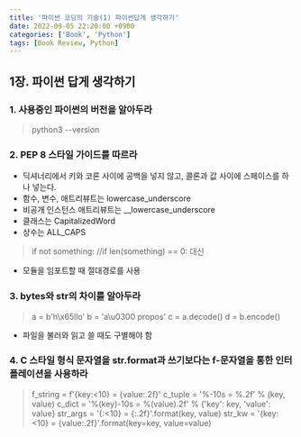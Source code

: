 ```yaml
---
title: '파이썬 코딩의 기술(1) 파이썬답게 생각하기'
date: 2022-09-05 22:20:00 +0900
categories: ['Book', 'Python']
tags: [Book Review, Python]
---
```


##  1장. 파이썬 답게 생각하기
### 1. 사용중인 파이썬의 버전을 알아두라
> python3 --version

### 2. PEP 8 스타일 가이드를 따르라
- 딕셔너리에서 키와 코론 사이에 공백을 넣지 않고, 콜론과 값 사이에 스페이스를 하나 넣는다.
- 함수, 변수, 애트리뷰트는 lowercase_underscore
- 비공개 인스턴스 애트리뷰트는 __lowercase_underscore
- 클래스는 CapitalizedWord
- 상수는 ALL_CAPS
> if not something:  //if len(something) == 0: 대신 
- 모듈을 임포트할 때 절대경로를 사용

### 3. bytes와 str의 차이를 알아두라
> a = b'h\x65llo'
> b = 'a\u0300 propos'
> c = a.decode()
> d = b.encode()
- 파일을 불러와 읽고 쓸 때도 구별해야 함

### 4. C 스타일 형식 문자열을 str.format과 쓰기보다는 f-문자열을 통한 인터폴레이션을 사용하라
> f_string = f'{key:<10} = {value:.2f}'
> c_tuple = '%-10s = %.2f' % (key, value)
> c_dict = '%(key)-10s = %(value).2f' % {'key': key, 'value': value}
> str_args = '{:<10} = {:.2f}'.format(key, value)
> str_kw = '{key:<10} = {value:.2f}'.format(key=key, value=value)
